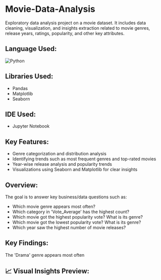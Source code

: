 # Movie-Data-Analysis
Exploratory data analysis project on a movie dataset. It includes data cleaning, visualization, and insights extraction related to movie genres, release years, ratings, popularity, and other key attributes.

## Language Used:<br>
![Python](https://img.shields.io/badge/python-3670A0?style=for-the-badge&logo=python&logoColor=ffdd54)
<br>
## Libraries Used:<br>
* Pandas<br>
* Matplotlib<br>
* Seaborn<br>
## IDE Used:<br>
* Jupyter Notebook<br>
## Key Features:<br>
* Genre categorization and distribution analysis<br>
* Identifying trends such as most frequent genres and top-rated movies<br>
* Year-wise release analysis and popularity trends<br>
* Visualizations using Seaborn and Matplotlib for clear insights<br>

## Overview:<br>
The goal is to answer key business/data questions such as:

* Which movie genre appears most often?
* Which category in 'Vote_Average' has the highest count?
* Which movie got the highest popularity vote? What is its genre?
* Which movie got the lowest popularity vote? What is its genre?
* Which year saw the highest number of movie releases?

## Key Findings: <br>
<p> The 'Drama' genre appears most often</p>

## 📈 Visual Insights Preview:
